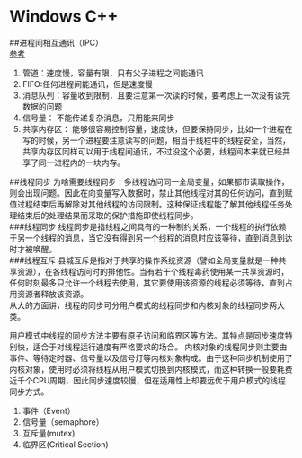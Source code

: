 # Windows C++
##进程间相互通讯（IPC）  
[参考](https://blog.csdn.net/s_lisheng/article/details/74278765)

1. 管道：速度慢，容量有限，只有父子进程之间能通讯  
2. FIFO:任何进程间能通讯，但是速度慢  
3. 消息队列：容量收到限制，且要注意第一次读的时候，要考虑上一次没有读完数据的问题  
4. 信号量： 不能传递复杂消息，只用能来同步    
5. 共享内存区： 能够很容易控制容量，速度快，但要保持同步，比如一个进程在写的时候，另一个进程要注意读写的问题，相当于线程中的线程安全，当然，共享内存区同样可以用于线程间通讯，不过没这个必要，线程间本来就已经共享了同一进程内的一块内存。  


##线程同步
为啥需要线程同步：多线程访问同一全局变量，如果都市读取操作，则会出现问题。因此在向变量写入数据时，禁止其他线程对其的任何访问，直到赋值过程结束后再解除对其他线程的访问限制。这种保证线程能了解其他线程任务处理结束后的处理结果而采取的保护措施即使线程同步。  
###线程同步
线程同步是指线程之间具有的一种制约关系，一个线程的执行依赖于另一个线程的消息，当它没有得到另一个线程的消息时应该等待，直到消息到达时才被唤醒。  
###线程互斥
县城互斥是指对于共享的操作系统资源（譬如全局变量就是一种共享资源），在各线程访问时的排他性。当有若干个线程毒药使用某一共享资源时，任何时刻最多只允许一个线程去使用，其它要使用该资源的线程必须等待，直到占用资源者释放该资源。  
从大的方面讲，线程的同步可分用户模式的线程同步和内核对象的线程同步两大类。

用户模式中线程的同步方法主要有原子访问和临界区等方法。其特点是同步速度特别快，适合于对线程运行速度有严格要求的场合。
内核对象的线程同步则主要由事件、等待定时器、信号量以及信号灯等内核对象构成。由于这种同步机制使用了内核对象，使用时必须将线程从用户模式切换到内核模式，而这种转换一般要耗费近千个CPU周期，因此同步速度较慢，但在适用性上却要远优于用户模式的线程同步方式。
1. 事件（Event）
2. 信号量（semaphore）
3. 互斥量(mutex) 
4. 临界区(Critical Section)